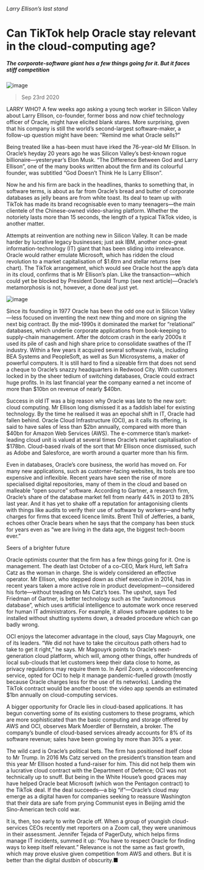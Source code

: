 ###### Larry Ellison’s last stand
# Can TikTok help Oracle stay relevant in the cloud-computing age? 
##### The corporate-software giant has a few things going for it. But it faces stiff competition 
![image](images/20200926_WBP005.jpg) 
> Sep 23rd 2020 
LARRY WHO? A few weeks ago asking a young tech worker in Silicon Valley about Larry Ellison, co-founder, former boss and now chief technology officer of Oracle, might have elicited blank stares. More surprising, given that his company is still the world’s second-largest software-maker, a follow-up question might have been: “Remind me what Oracle sells?”
Being treated like a has-been must have irked the 76-year-old Mr Ellison. In Oracle’s heyday 20 years ago he was Silicon Valley’s best-known rogue billionaire—yesteryear’s Elon Musk. “The Difference Between God and Larry Ellison”, one of the many books written about the firm and its colourful founder, was subtitled “God Doesn’t Think He Is Larry Ellison”.

Now he and his firm are back in the headlines, thanks to something that, in software terms, is about as far from Oracle’s bread and butter of corporate databases as jelly beans are from white toast. Its deal to team up with TikTok has made its brand recognisable even to many teenagers—the main clientele of the Chinese-owned video-sharing platform. Whether the notoriety lasts more than 15 seconds, the length of a typical TikTok video, is another matter.
Attempts at reinvention are nothing new in Silicon Valley. It can be made harder by lucrative legacy businesses; just ask IBM, another once-great information-technology (IT) giant that has been sliding into irrelevance. Oracle would rather emulate Microsoft, which has ridden the cloud revolution to a market capitalisation of $1.6trn and stellar returns (see chart). The TikTok arrangement, which would see Oracle host the app’s data in its cloud, confirms that is Mr Ellison’s plan. Like the transaction—which could yet be blocked by President Donald Trump (see next article)—Oracle’s metamorphosis is not, however, a done deal just yet.
![image](images/20200926_WBC720_0.png) 

Since its founding in 1977 Oracle has been the odd one out in Silicon Valley—less focused on inventing the next new thing and more on signing the next big contract. By the mid-1990s it dominated the market for “relational” databases, which underlie corporate applications from book-keeping to supply-chain management. After the dotcom crash in the early 2000s it used its pile of cash and high share price to consolidate swathes of the IT industry. Within a few years it acquired several software rivals, including BEA Systems and PeopleSoft, as well as Sun Microsystems, a maker of powerful computers. It is still hard to find a sizeable firm that does not send a cheque to Oracle’s snazzy headquarters in Redwood City. With customers locked in by the sheer tedium of switching databases, Oracle could extract huge profits. In its last financial year the company earned a net income of more than $10bn on revenue of nearly $40bn.
Success in old IT was a big reason why Oracle was late to the new sort: cloud computing. Mr Ellison long dismissed it as a faddish label for existing technology. By the time he realised it was an epochal shift in IT, Oracle had fallen behind. Oracle Cloud Infrastructure (OCI), as it calls its offering, is said to have sales of less than $2bn annually, compared with more than $40bn for Amazon Web Services (AWS). The e-commerce titan’s market-leading cloud unit is valued at several times Oracle’s market capitalisation of $178bn. Cloud-based rivals of the sort that Mr Ellison once dismissed, such as Adobe and Salesforce, are worth around a quarter more than his firm.
Even in databases, Oracle’s core business, the world has moved on. For many new applications, such as customer-facing websites, its tools are too expensive and inflexible. Recent years have seen the rise of more specialised digital repositories, many of them in the cloud and based on malleable “open source” software. According to Gartner, a research firm, Oracle’s share of the database market fell from nearly 44% in 2013 to 28% last year. And it has yet to shake off a reputation for antagonising clients with things like audits to verify their use of software by workers—and hefty charges for firms that exceed licence limits. Brent Thill of Jefferies, a bank, echoes other Oracle bears when he says that the company has been stuck for years even as “we are living in the data age, the biggest tech-boom ever.”
Seers of a brighter future
Oracle optimists counter that the firm has a few things going for it. One is management. The death last October of a co-CEO, Mark Hurd, left Safra Catz as the woman in charge. She is widely considered an effective operator. Mr Ellison, who stepped down as chief executive in 2014, has in recent years taken a more active role in product development—considered his forte—without treading on Ms Catz’s toes. The upshot, says Ted Friedman of Gartner, is better technology such as the “autonomous database”, which uses artificial intelligence to automate work once reserved for human IT administrators. For example, it allows software updates to be installed without shutting systems down, a dreaded procedure which can go badly wrong.
OCI enjoys the latecomer advantage in the cloud, says Clay Magouyrk, one of its leaders. “We did not have to take the circuitous path others had to take to get it right,” he says. Mr Magouyrk points to Oracle’s next-generation cloud platform, which will, among other things, offer hundreds of local sub-clouds that let customers keep their data close to home, as privacy regulations may require them to. In April Zoom, a videoconferencing service, opted for OCI to help it manage pandemic-fuelled growth (mostly because Oracle charges less for the use of its networks). Landing the TikTok contract would be another boost: the video app spends an estimated $1bn annually on cloud-computing services.
A bigger opportunity for Oracle lies in cloud-based applications. It has begun converting some of its existing customers to these programs, which are more sophisticated than the basic computing and storage offered by AWS and OCI, observes Mark Moerdler of Bernstein, a broker. The company’s bundle of cloud-based services already accounts for 8% of its software revenue; sales have been growing by more than 30% a year.
The wild card is Oracle’s political bets. The firm has positioned itself close to Mr Trump. In 2016 Ms Catz served on the president’s transition team and this year Mr Ellison hosted a fund-raiser for him. This did not help them win a lucrative cloud contract with the Department of Defence; OCI was not technically up to snuff. But being in the White House’s good graces may have helped Oracle beat Microsoft (which won the Pentagon contract) to the TikTok deal. If the deal succeeds—a big “if”—Oracle’s cloud may emerge as a digital haven for companies seeking to reassure Washington that their data are safe from prying Communist eyes in Beijing amid the Sino-American tech cold war.
It is, then, too early to write Oracle off. When a group of youngish cloud-services CEOs recently met reporters on a Zoom call, they were unanimous in their assessment. Jennifer Tejada of PagerDuty, which helps firms manage IT incidents, summed it up: “You have to respect Oracle for finding ways to keep itself relevant.” Relevance is not the same as fast growth, which may prove elusive given competition from AWS and others. But it is better than the digital dustbin of obscurity.■
